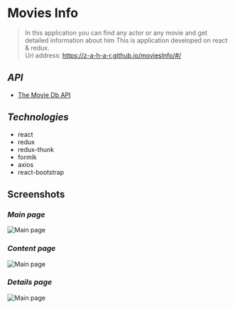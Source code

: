# Movies Info

> In this application you can find any actor or any movie and get detailed information about him
> This is application developed on react & redux.  
> Url address: https://z-a-h-a-r.github.io/moviesInfo/#/

## *API*
* <a href="https://www.themoviedb.org/settings/api" target="_blank">The Movie Db API</a>

## *Technologies*
* react
* redux
* redux-thunk
* formik
* axios
* react-bootstrap

## Screenshots

### *Main page*
![Main page](https://i.ibb.co/PYgrNvy/1.png)

### *Content page*
![Main page](https://i.ibb.co/s95KnTg/2.png)

### *Details page*
![Main page](https://i.ibb.co/x1d3882/3.png)
